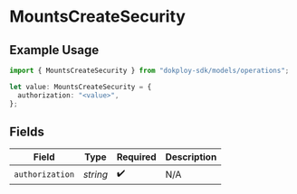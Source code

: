 # MountsCreateSecurity

## Example Usage

```typescript
import { MountsCreateSecurity } from "dokploy-sdk/models/operations";

let value: MountsCreateSecurity = {
  authorization: "<value>",
};
```

## Fields

| Field              | Type               | Required           | Description        |
| ------------------ | ------------------ | ------------------ | ------------------ |
| `authorization`    | *string*           | :heavy_check_mark: | N/A                |